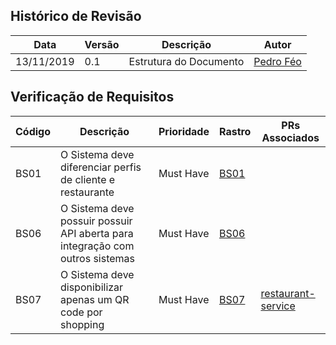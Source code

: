 ## Histórico de Revisão

| Data       | Versão | Descrição             | Autor                                             |
| ---------- | ------ | --------------------- | ------------------------------------------------- |
| 13/11/2019 | 0.1    | Estrutura do Documento| [Pedro Féo](https://github.com/phe0)              |

## Verificação de Requisitos

| Código      | Descrição |Prioridade         | Rastro      | PRs Associados |
| ---------- | ------ | --------------------- | ------------|----------------|
| BS01  | O Sistema deve diferenciar perfis de cliente e restaurante | Must Have | [BS01](https://fga-desenho-2019-2.github.io/Wiki/iniciativas_extras/elicitacao_de_requisitos/req_brainstorm/)|    |
| BS06  | O Sistema deve possuir possuir API aberta para integração com outros sistemas | Must Have | [BS06](https://fga-desenho-2019-2.github.io/Wiki/iniciativas_extras/elicitacao_de_requisitos/req_brainstorm/)|    |
| BS07  | O Sistema deve disponibilizar apenas um QR code por shopping | Must Have | [BS07](https://fga-desenho-2019-2.github.io/Wiki/iniciativas_extras/elicitacao_de_requisitos/req_brainstorm/)|[restaurant-service](https://github.com/fga-desenho-2019-2/restaurant-service/pull/4)  |